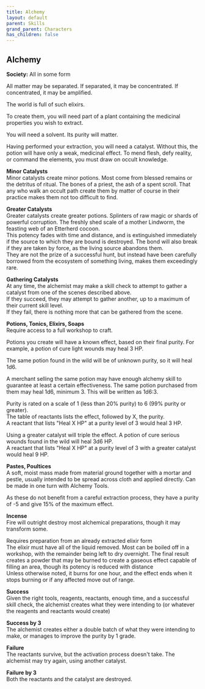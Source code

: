 ```yaml
---
title: Alchemy
layout: default
parent: Skills
grand_parent: Characters
has_children: false
---
```


## Alchemy

**Society:** All in some form

All matter may be separated.
If separated, it may be concentrated.
If concentrated, it may be amplified.

The world is full of such elixirs.

To create them, you will need part of a plant containing the medicinal properties you wish to extract.

You will need a solvent. Its purity will matter.

Having performed your extraction, you will need a catalyst. Without this, the potion will have only a weak, medicinal effect. To mend flesh, defy reality, or command the elements, you must draw on occult knowledge.

**Minor Catalysts**  
Minor catalysts create minor potions. Most come from blessed remains or the detritus of ritual. The bones of a priest, the ash of a spent scroll. That any who walk an occult path create them by matter of course in their practice makes them not too difficult to find.

**Greater Catalysts**  
Greater catalysts create greater potions. Splinters of raw magic or shards of powerful corruption. The freshly shed scale of a mother Lindworm, the feasting web of an Etterherd cocoon.  
This potency fades with time and distance, and is extinguished immediately if the source to which they are bound is destroyed. The bond will also break if they are taken by force, as the living source abandons them.  
They are not the prize of a successful hunt, but instead have been carefully borrowed from the ecosystem of something living, makes them exceedingly rare.

**Gathering Catalysts**  
At any time, the alchemist may make a skill check to attempt to gather a catalyst from one of the scenes described above.  
If they succeed, they may attempt to gather another, up to a maximum of their current skill level.  
If they fail, there is nothing more that can be gathered from the scene.

**Potions, Tonics, Elixirs, Soaps**  
Require access to a full workshop to craft.

Potions you create will have a known effect, based on their final purity. For example, a potion of cure light wounds may heal 3 HP.

The same potion found in the wild will be of unknown purity, so it will heal 1d6.

A merchant selling the same potion may have enough alchemy skill to guarantee at least a certain effectiveness. The same potion purchased from them may heal 1d6, minimum 3. This will be written as 1d6:3.

Purity is rated on a scale of 1 (less than 20% purity) to 6 (99% purity or greater).  
The table of reactants lists the effect, followed by X, the purity.  
A reactant that lists "Heal X HP" at a purity level of 3 would heal 3 HP.

Using a greater catalyst will triple the effect. A potion of cure serious wounds found in the wild will heal 3d6 HP.  
A reactant that lists "Heal X HP" at a purity level of 3 with a greater catalyst would heal 9 HP.


**Pastes, Poultices**  
A soft, moist mass made from material ground together with a mortar and pestle, usually intended to be spread across cloth and applied directly. Can be made in one turn with Alchemy Tools.

As these do not benefit from a careful extraction process, they have a purity of -5 and give 15% of the maximum effect.

**Incense**  
Fire will outright destroy most alchemical preparations, though it may transform some.

Requires preparation from an already extracted elixir form  
The elixir must have all of the liquid removed. Most can be boiled off in a workshop, with the remainder being left to dry overnight.
The final result creates a powder that may be burned to create a gaseous effect capable of filling an area, though its potency is reduced with distance  
Unless otherwise noted, it burns for one hour, and the effect ends when it stops burning or if any affected move out of range.

**Success**  
Given the right tools, reagents, reactants, enough time, and a successful skill check, the alchemist creates what they were intending to (or whatever the reagents and reactants would create)

**Success by 3**  
The alchemist creates either a double batch of what they were intending to make, or manages to improve the purity by 1 grade.

**Failure**  
The reactants survive, but the activation process doesn't take. The alchemist may try again, using another catalyst.

**Failure by 3**  
Both the reactants and the catalyst are destroyed.
